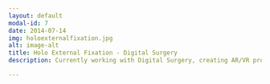 ```yaml
---
layout: default
modal-id: 7
date: 2014-07-14
img: holoexternalfixation.jpg
alt: image-alt
title: Holo External Fixation - Digital Surgery
description: Currently working with Digital Surgery, creating AR/VR protoypes for surgical education and assistance.

---
```

